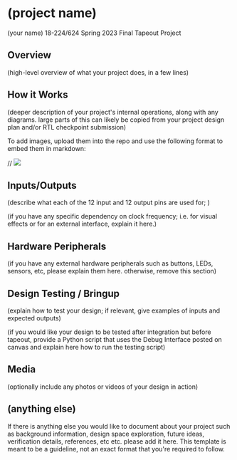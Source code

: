 # (project name)

(your name)
18-224/624 Spring 2023 Final Tapeout Project

## Overview

(high-level overview of what your project does, in a few lines)

## How it Works

(deeper description of your project's internal operations, along with any diagrams. large parts of this can likely be copied from your project design plan and/or RTL checkpoint submission)

To add images, upload them into the repo and use the following format to embed them in markdown:

// ![](image1.png)

## Inputs/Outputs

(describe what each of the 12 input and 12 output pins are used for; )

(if you have any specific dependency on clock frequency; i.e. for visual effects or for an external interface, explain it here.)

## Hardware Peripherals

(if you have any external hardware peripherals such as buttons, LEDs, sensors, etc, please explain them here. otherwise, remove this section)

## Design Testing / Bringup

(explain how to test your design; if relevant, give examples of inputs and expected outputs)

(if you would like your design to be tested after integration but before tapeout, provide a Python script that uses the Debug Interface posted on canvas and explain here how to run the testing script)

## Media

(optionally include any photos or videos of your design in action)

## (anything else)

If there is anything else you would like to document about your project such as background information, design space exploration, future ideas, verification details, references, etc etc. please add it here. This template is meant to be a guideline, not an exact format that you're required to follow.
